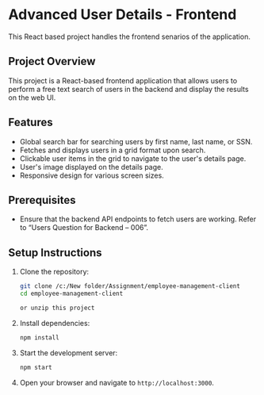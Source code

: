 # Advanced User Details - Frontend

This React based project handles the frontend senarios of the application.

## Project Overview

This project is a React-based frontend application that allows users to perform a free text search of users in the backend and display the results on the web UI.

## Features

- Global search bar for searching users by first name, last name, or SSN.
- Fetches and displays users in a grid format upon search.
- Clickable user items in the grid to navigate to the user's details page.
- User's image displayed on the details page.
- Responsive design for various screen sizes.

## Prerequisites

- Ensure that the backend API endpoints to fetch users are working. Refer to “Users Question for Backend – 006”.

## Setup Instructions

1. Clone the repository:
    ```bash
    git clone /c:/New folder/Assignment/employee-management-client
    cd employee-management-client

    or unzip this project
    ```

2. Install dependencies:
    ```bash
    npm install
    ```

3. Start the development server:
    ```bash
    npm start
    ```

4. Open your browser and navigate to `http://localhost:3000`.




